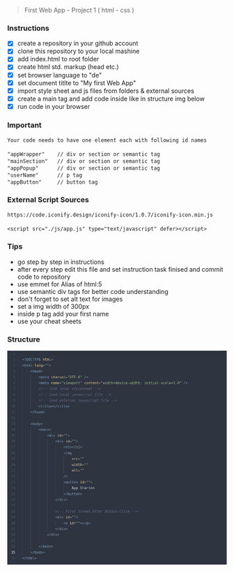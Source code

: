 > First Web App - Project 1 ( html - css )

### Instructions

-   [x] create a repository in your github account
-   [x] clone this repository to your local mashine
-   [x] add index.html to root folder
-   [x] create html std. markup (head etc.)
-   [x] set browser language to "de"
-   [x] set document titlte to "My first Web App"
-   [x] import style sheet and js files from folders & external sources
-   [x] create a main tag and add code inside like in structure img below
-   [x] run code in your browser

### Important

    Your code needs to have one element each with following id names

    "appWrapper"    // div or section or semantic tag
    "mainSection"   // div or section or semantic tag
    "appPopup"      // div or section or semantic tag
    "userName"      // p tag
    "appButton"     // button tag

### External Script Sources

    https://code.iconify.design/iconify-icon/1.0.7/iconify-icon.min.js

    <script src="./js/app.js" type="text/javascript" defer></script>

### Tips

-   go step by step in instructions
-   after every step edit this file and set instruction task finised and commit code to repository
-   use emmet for Alias of html:5
-   use semantic div tags for better code understanding
-   don't forget to set alt text for images
-   set a img width of 300px
-   inside p tag add your first name
-   use your cheat sheets

### Structure

![html structure](/assets/images/structure-img.png)

